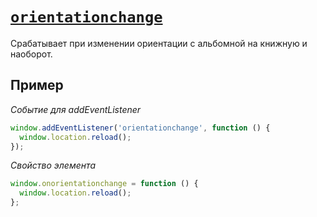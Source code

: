 # [`orientationchange`](../index.md)

Срабатывает при изменении ориентации с альбомной на книжную и наоборот.

## Пример

_Событие для addEventListener_

```js
window.addEventListener('orientationchange', function () {
  window.location.reload();
});
```

_Свойство элемента_

```js
window.onorientationchange = function () {
  window.location.reload();
};
```
